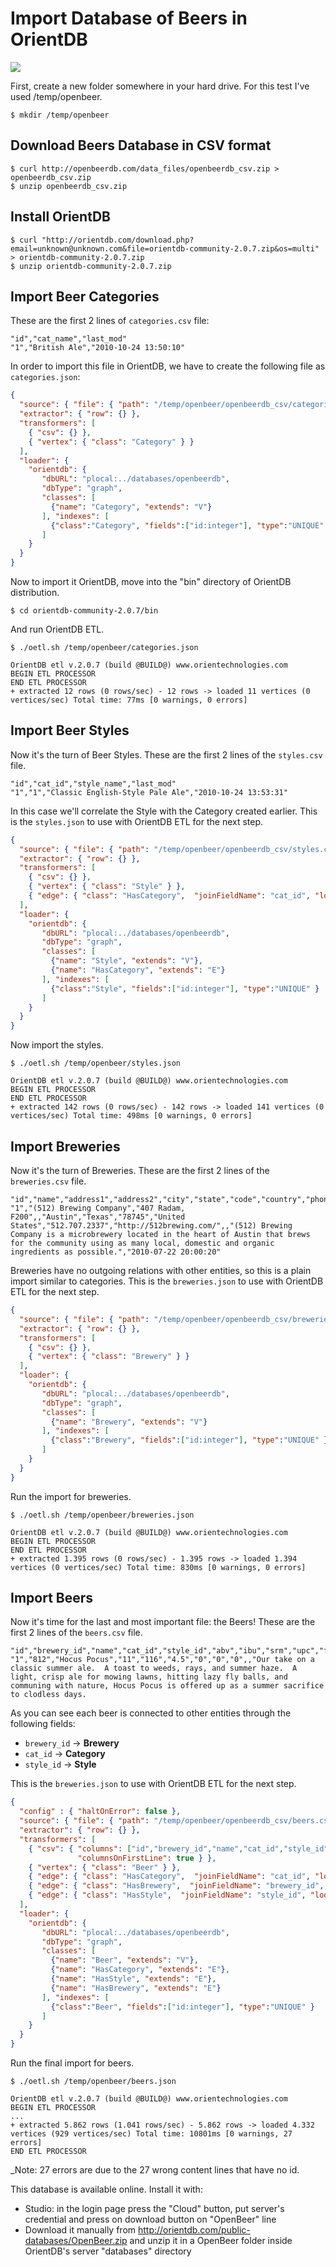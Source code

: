# Import Database of Beers in OrientDB

![](images/beers.jpg)

First, create a new folder somewhere in your hard drive. For this test I've used /temp/openbeer.

```
$ mkdir /temp/openbeer
```

## Download Beers Database in CSV format

```
$ curl http://openbeerdb.com/data_files/openbeerdb_csv.zip > openbeerdb_csv.zip
$ unzip openbeerdb_csv.zip
```

## Install OrientDB

```
$ curl "http://orientdb.com/download.php?email=unknown@unknown.com&file=orientdb-community-2.0.7.zip&os=multi" > orientdb-community-2.0.7.zip
$ unzip orientdb-community-2.0.7.zip
```


## Import Beer Categories

These are the first 2 lines of `categories.csv` file:

```
"id","cat_name","last_mod"
"1","British Ale","2010-10-24 13:50:10"
```

In order to import this file in OrientDB, we have to create the following file as `categories.json`:

```json
{
  "source": { "file": { "path": "/temp/openbeer/openbeerdb_csv/categories.csv" } },
  "extractor": { "row": {} },
  "transformers": [
    { "csv": {} },
    { "vertex": { "class": "Category" } }
  ],
  "loader": {
    "orientdb": {
       "dbURL": "plocal:../databases/openbeerdb",
       "dbType": "graph",
       "classes": [
         {"name": "Category", "extends": "V"}
       ], "indexes": [
         {"class":"Category", "fields":["id:integer"], "type":"UNIQUE" }
       ]
    }
  }
}
```

Now to import it OrientDB, move into the "bin" directory of OrientDB distribution.

```
$ cd orientdb-community-2.0.7/bin
```

And run OrientDB ETL.

```
$ ./oetl.sh /temp/openbeer/categories.json

OrientDB etl v.2.0.7 (build @BUILD@) www.orientechnologies.com
BEGIN ETL PROCESSOR
END ETL PROCESSOR
+ extracted 12 rows (0 rows/sec) - 12 rows -> loaded 11 vertices (0 vertices/sec) Total time: 77ms [0 warnings, 0 errors]
```


## Import Beer Styles
Now it's the turn of Beer Styles. These are the first 2 lines of the `styles.csv` file.

```
"id","cat_id","style_name","last_mod"
"1","1","Classic English-Style Pale Ale","2010-10-24 13:53:31"
```

In this case we'll correlate the Style with the Category created earlier. This is the `styles.json` to use with OrientDB ETL for the next step.

```json
{
  "source": { "file": { "path": "/temp/openbeer/openbeerdb_csv/styles.csv" } },
  "extractor": { "row": {} },
  "transformers": [
    { "csv": {} },
    { "vertex": { "class": "Style" } },
    { "edge": { "class": "HasCategory",  "joinFieldName": "cat_id", "lookup": "Category.id" } }
  ],
  "loader": {
    "orientdb": {
       "dbURL": "plocal:../databases/openbeerdb",
       "dbType": "graph",
       "classes": [
         {"name": "Style", "extends": "V"},
         {"name": "HasCategory", "extends": "E"}
       ], "indexes": [
         {"class":"Style", "fields":["id:integer"], "type":"UNIQUE" }
       ]
    }
  }
}
```

Now import the styles.

```
$ ./oetl.sh /temp/openbeer/styles.json

OrientDB etl v.2.0.7 (build @BUILD@) www.orientechnologies.com
BEGIN ETL PROCESSOR
END ETL PROCESSOR
+ extracted 142 rows (0 rows/sec) - 142 rows -> loaded 141 vertices (0 vertices/sec) Total time: 498ms [0 warnings, 0 errors]
```


## Import Breweries
Now it's the turn of Breweries. These are the first 2 lines of the `breweries.csv` file.

```
"id","name","address1","address2","city","state","code","country","phone","website","filepath","descript","last_mod"
"1","(512) Brewing Company","407 Radam, F200",,"Austin","Texas","78745","United States","512.707.2337","http://512brewing.com/",,"(512) Brewing Company is a microbrewery located in the heart of Austin that brews for the community using as many local, domestic and organic ingredients as possible.","2010-07-22 20:00:20"
```

Breweries have no outgoing relations with other entities, so this is a plain import similar to categories. This is the `breweries.json` to use with OrientDB ETL for the next step.

```json
{
  "source": { "file": { "path": "/temp/openbeer/openbeerdb_csv/breweries.csv" } },
  "extractor": { "row": {} },
  "transformers": [
    { "csv": {} },
    { "vertex": { "class": "Brewery" } }
  ],
  "loader": {
    "orientdb": {
       "dbURL": "plocal:../databases/openbeerdb",
       "dbType": "graph",
       "classes": [
         {"name": "Brewery", "extends": "V"}
       ], "indexes": [
         {"class":"Brewery", "fields":["id:integer"], "type":"UNIQUE" }
       ]
    }
  }
}
```

Run the import for breweries.

```
$ ./oetl.sh /temp/openbeer/breweries.json

OrientDB etl v.2.0.7 (build @BUILD@) www.orientechnologies.com
BEGIN ETL PROCESSOR
END ETL PROCESSOR
+ extracted 1.395 rows (0 rows/sec) - 1.395 rows -> loaded 1.394 vertices (0 vertices/sec) Total time: 830ms [0 warnings, 0 errors]
```

## Import Beers
Now it's time for the last and most important file: the Beers! These are the first 2 lines of the `beers.csv` file.

```
"id","brewery_id","name","cat_id","style_id","abv","ibu","srm","upc","filepath","descript","last_mod",,,,,,,,,,,,,,,,,,,,,,,,,,,,,,,,,,,,,,,,,,,,,,,,,,,,,,,,,,,,,,,,,,,,,,,,,,,,,,,,,,,,,,,,,,,,,,,,,,,,,,,,,,,,,,,,,,,,,,,,,,,,,,,,,,,,,,,,,,,,,,,,,,,,,,,,,,,,,,,,,,,,,,,,,,,,,,,,,,,,,,,,,,,,,,,,,,,,,,,,,,,,,,,,,,,,,,,,,,,,,,,,,,,,,,,,,,,,,,,,,,,,,,,,,,,,,,,,,,,,,,,,,,,,,,,,,,,,,,,,,,,,,,,,,,,,,,,,,,,,,,,,,,,,,,,,,,,,,,,,,,,,,,,,,,,,,,,,,,,,,,,,,,,,,,,,,,,,,,,,,,,,,,,,,,,,,,,,,,,,,,,,,,,,,,,,,,,,,,,,,,,,,,,,,,,,,,,,,,,,,,,,,,,,,,,,,,,,,,,,,,,,,,,,,,,,,,,,,,,,,,,,,,,,,,,,,,,,,,,,,,,,,,,,,,,,,,,,,,,,,,,,,,,,,,,,,,,,,,,,,,,,,,,,,,,,,
"1","812","Hocus Pocus","11","116","4.5","0","0","0",,"Our take on a classic summer ale.  A toast to weeds, rays, and summer haze.  A light, crisp ale for mowing lawns, hitting lazy fly balls, and communing with nature, Hocus Pocus is offered up as a summer sacrifice to clodless days.
```

As you can see each beer is connected to other entities through the following fields:
- `brewery_id` -> **Brewery**
- `cat_id` -> **Category**
- `style_id` -> **Style**


This is the `breweries.json` to use with OrientDB ETL for the next step.

```json
{
  "config" : { "haltOnError": false },
  "source": { "file": { "path": "/temp/openbeer/openbeerdb_csv/beers.csv" } },
  "extractor": { "row": {} },
  "transformers": [
    { "csv": { "columns": ["id","brewery_id","name","cat_id","style_id","abv","ibu","srm","upc","filepath","descript","last_mod"],
               "columnsOnFirstLine": true } },
    { "vertex": { "class": "Beer" } },
    { "edge": { "class": "HasCategory",  "joinFieldName": "cat_id", "lookup": "Category.id" } },
    { "edge": { "class": "HasBrewery",  "joinFieldName": "brewery_id", "lookup": "Brewery.id" } },
    { "edge": { "class": "HasStyle",  "joinFieldName": "style_id", "lookup": "Style.id" } }
  ],
  "loader": {
    "orientdb": {
       "dbURL": "plocal:../databases/openbeerdb",
       "dbType": "graph",
       "classes": [
         {"name": "Beer", "extends": "V"},
         {"name": "HasCategory", "extends": "E"},
         {"name": "HasStyle", "extends": "E"},
         {"name": "HasBrewery", "extends": "E"}
       ], "indexes": [
         {"class":"Beer", "fields":["id:integer"], "type":"UNIQUE" }
       ]
    }
  }
}
```

Run the final import for beers.

```
$ ./oetl.sh /temp/openbeer/beers.json

OrientDB etl v.2.0.7 (build @BUILD@) www.orientechnologies.com
BEGIN ETL PROCESSOR
...
+ extracted 5.862 rows (1.041 rows/sec) - 5.862 rows -> loaded 4.332 vertices (929 vertices/sec) Total time: 10801ms [0 warnings, 27 errors]
END ETL PROCESSOR
```

_Note: 27 errors are due to the 27 wrong content lines that have no id.

This database is available online. Install it with:
- Studio: in the login page press the "Cloud" button, put server's credential and press on download button on "OpenBeer" line
- Download it manually from http://orientdb.com/public-databases/OpenBeer.zip and unzip it in a OpenBeer folder inside OrientDB's server "databases" directory
